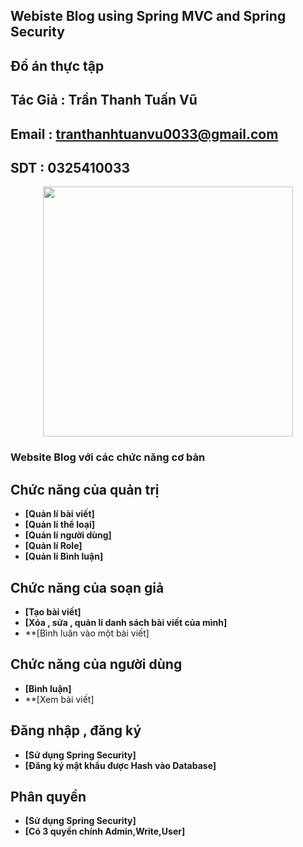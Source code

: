 ## Webiste Blog using Spring MVC and Spring Security

## Đồ án thực tập

## Tác Giả : Trần Thanh Tuấn Vũ
## Email   : tranthanhtuanvu0033@gmail.com
## SDT     : 0325410033


<p align="center"><a href="https://laravel.com" target="_blank"><img src="https://blog.itnavi.com.vn/wp-content/uploads/2021/05/Spring-MVC-l%C3%A0-g%C3%AC-1.jpg" width="400"></a></p>


### Website Blog với các chức năng cơ bản
## Chức năng của quản trị
- **[Quản lí bài viết]**
- **[Quản lí thể loại]**
- **[Quản lí người dùng]**
- **[Quản lí Role]**
- **[Quản lí Bình luận]**
## Chức năng của soạn giả
- **[Tạo bài viết]**
- **[Xóa , sửa , quản lí danh sách bài viết của mình]**
- **[Bình luân vào một bài viết]
## Chức năng của người dùng
- **[Bình luận]**
- **[Xem bài viết]
## Đăng nhập , đăng ký
- **[Sử dụng Spring Security]**
- **[Đăng ký mật khẩu được Hash vào Database]**
## Phân quyền
- **[Sử dụng Spring Security]**
- **[Có 3 quyền chính Admin,Write,User]** 
